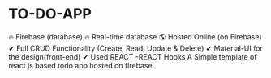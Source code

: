 # TO-DO-APP
🔥 Firebase (database)
🔥 Real-time database 
🌎 Hosted Online (on Firebase)
✔ Full CRUD Functionality (Create, Read, Update & Delete)
✔ Material-UI for the design(front-end)
✔ Used REACT
  -REACT Hooks
  A Simple template of react js based todo app hosted on firebase.
